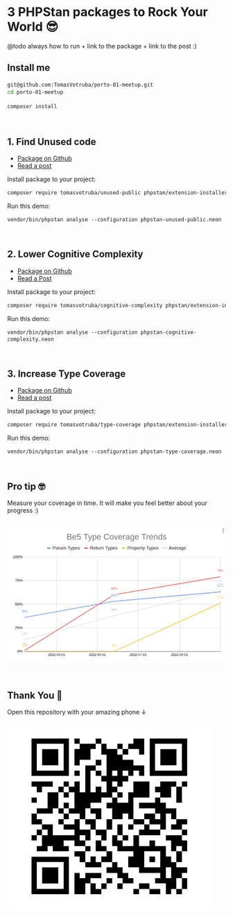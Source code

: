 # 3 PHPStan packages to Rock Your World 😎

@todo always how to run + link to the package + link to the post :)

## Install me

```bash
git@github.com:TomasVotruba/porto-01-meetup.git
cd porto-01-meetup

composer install
```

<br>

## 1. Find Unused code

* [Package on Github](https://github.com/TomasVotruba/unused-public)
* [Read a post](https://tomasvotruba.com/blog/can-phpstan-find-dead-public-methods/)

Install package to your project:

```bash
composer require tomasvotruba/unused-public phpstan/extension-installer --dev
```

Run this demo:

```demo
vendor/bin/phpstan analyse --configuration phpstan-unused-public.neon
```

<br>

## 2. Lower Cognitive Complexity

* [Package on Github](https://github.com/tomasvotruba/cognitive-complexity)
* [Read a Post](https://tomasvotruba.com/blog/keep-cognitive-complexity-low-with-phpstan/)

Install package to your project:

```bash
composer require tomasvotruba/cognitive-complexity phpstan/extension-installer --dev
```

Run this demo:

```demo
vendor/bin/phpstan analyse --configuration phpstan-cognitive-complexity.neon
```

<br>

## 3. Increase Type Coverage

* [Package on Github](https://github.com/tomasvotruba/type-coverage)
* [Read a post](https://tomasvotruba.com/blog/how-to-measure-your-type-coverage/)

Install package to your project:

```bash
composer require tomasvotruba/type-coverage phpstan/extension-installer --dev
```

Run this demo:

```demo
vendor/bin/phpstan analyse --configuration phpstan-type-coverage.neon
```

<br>

## Pro tip 🤓

Measure your coverage in time. It will make you feel better about your progress :)

<br>

<img src="/images/type_coverage_trends.png" style="width: 45em">

<br>
<br>
<br>

## Thank You 🤗

Open this repository with your amazing phone ↓

<img src="/images/qr-code.png">

<br>

